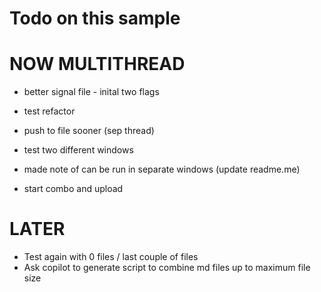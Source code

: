 # Todo on this sample

# NOW MULTITHREAD
* better signal file - inital two flags
* test refactor
* push to file sooner (sep thread)
* test two different windows
* made note of can be run in separate windows (update readme.me)

* start combo and upload



# LATER
* Test again with 0 files / last couple of files
* Ask copilot to generate script to combine md files up to maximum file size